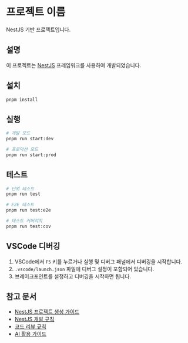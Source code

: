 # 프로젝트 이름

NestJS 기반 프로젝트입니다.

## 설명

이 프로젝트는 [NestJS](https://github.com/nestjs/nest) 프레임워크를 사용하여 개발되었습니다.

## 설치

```bash
pnpm install
```

## 실행

```bash
# 개발 모드
pnpm run start:dev

# 프로덕션 모드
pnpm run start:prod
```

## 테스트

```bash
# 단위 테스트
pnpm run test

# E2E 테스트
pnpm run test:e2e

# 테스트 커버리지
pnpm run test:cov
```

## VSCode 디버깅

1. VSCode에서 `F5` 키를 누르거나 실행 및 디버그 패널에서 디버깅을 시작합니다.
2. `.vscode/launch.json` 파일에 디버그 설정이 포함되어 있습니다.
3. 브레이크포인트를 설정하고 디버깅을 시작하면 됩니다.

## 참고 문서

- [NestJS 프로젝트 생성 가이드](https://juvisdiet.atlassian.net/wiki/spaces/JT/pages/165347333/NestJS)
- [NestJS 개발 규칙](https://juvisdiet.atlassian.net/wiki/spaces/JT/pages/165314598/NestJS)
- [코드 리뷰 규칙](https://juvisdiet.atlassian.net/wiki/spaces/JT/pages/165314617)
- [AI 활용 가이드](https://juvisdiet.atlassian.net/wiki/spaces/JT/pages/165478422/AI)
